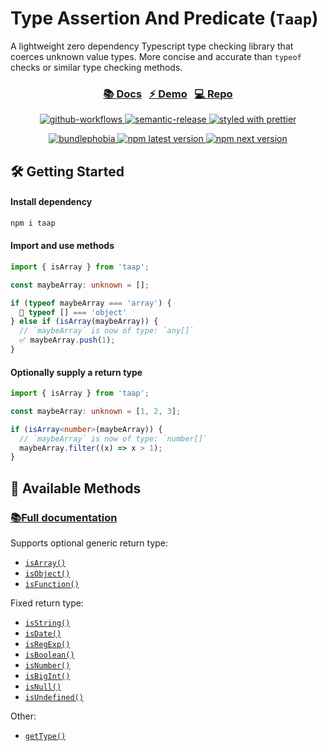 # Type Assertion And Predicate (`Taap`)

A lightweight zero dependency Typescript type checking library that coerces unknown value types. More concise and accurate than `typeof` checks or similar type checking methods.

<h3 align="center">
  <a href="https://schuchard.github.io/taap/" target="_blank">📚 Docs<a>
  &nbsp;
  <a href="https://stackblitz.com/edit/taap" target="_blank">⚡ Demo</a>
  &nbsp;
  <a href="https://github.com/schuchard/taap" target="_blank">💻 Repo</a>
</h3>

<p align="center">
  <a href="https://schuchard.github.io/taap/" target="_blank">
    <img alt="github-workflows" src="https://github.com/schuchard/taap/workflows/Release/badge.svg">
  </a>
  <a href="#badge" target="_blank">
    <img alt="semantic-release" src="https://img.shields.io/badge/%20%20%F0%9F%93%A6%F0%9F%9A%80-semantic--release-e10079.svg">
  </a>
  <a href="https://github.com/prettier/prettier" target="_blank">
    <img alt="styled with prettier" src="https://img.shields.io/badge/styled_with-prettier-ff69b4.svg">
  </a>
</p>

<p align="center">
  <a href="https://bundlephobia.com/result?p=taap" target="_blank">
    <img alt="bundlephobia" src="https://img.shields.io/bundlephobia/minzip/taap">
  </a>
  <a href="https://www.npmjs.com/package/taap" target="_blank">
    <img alt="npm latest version" src="https://img.shields.io/npm/v/taap/latest.svg">
  </a>
  <a href="https://www.npmjs.com/package/taap" target="_blank">
    <img alt="npm next version" src="https://img.shields.io/npm/v/taap/beta.svg">
  </a>
</p>

## 🛠 Getting Started

#### Install dependency

```bash
npm i taap
```

#### Import and use methods

```ts
import { isArray } from 'taap';

const maybeArray: unknown = [];

if (typeof maybeArray === 'array') {
  🚫 typeof [] === 'object'
} else if (isArray(maybeArray)) {
  // `maybeArray` is now of type: `any[]`
  ✅ maybeArray.push(1);
}
```

#### Optionally supply a return type

```ts
import { isArray } from 'taap';

const maybeArray: unknown = [1, 2, 3];

if (isArray<number>(maybeArray)) {
  // `maybeArray` is now of type: `number[]`
  maybeArray.filter((x) => x > 1);
}
```

## 🔭 Available Methods

### <a href="https://schuchard.github.io/taap/" target="_blank">📚Full documentation<a>

Supports optional generic return type:

- [`isArray()`](https://schuchard.github.io/taap/globals.html#isarray)
- [`isObject()`](https://schuchard.github.io/taap/globals.html#isobject)
- [`isFunction()`](https://schuchard.github.io/taap/globals.html#isfunction)

Fixed return type:

- [`isString()`](https://schuchard.github.io/taap/globals.html#isstring)
- [`isDate()`](https://schuchard.github.io/taap/globals.html#isdate)
- [`isRegExp()`](https://schuchard.github.io/taap/globals.html#isregexp)
- [`isBoolean()`](https://schuchard.github.io/taap/globals.html#isboolean)
- [`isNumber()`](https://schuchard.github.io/taap/globals.html#isnumber)
- [`isBigInt()`](https://schuchard.github.io/taap/globals.html#isbigint)
- [`isNull()`](https://schuchard.github.io/taap/globals.html#isnull)
- [`isUndefined()`](https://schuchard.github.io/taap/globals.html#isundefined)

Other:

- [`getType()`](https://schuchard.github.io/taap/globals.html#gettype)
